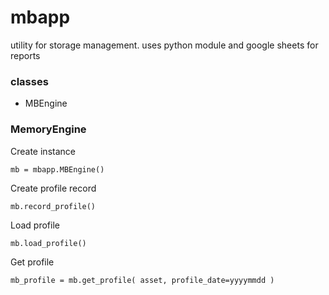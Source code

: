 # mbapp
utility for storage management. uses python module and google sheets for reports

### classes

* MBEngine

### MemoryEngine

Create instance

`mb = mbapp.MBEngine()
`

Create profile record

`mb.record_profile()
`

Load profile

`mb.load_profile()
`

Get profile

`mb_profile = mb.get_profile(
        asset, profile_date=yyyymmdd
)
`

